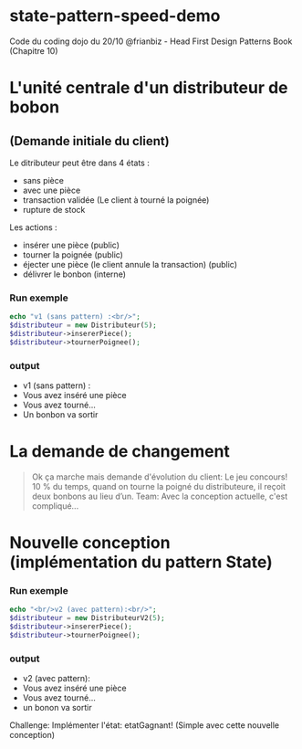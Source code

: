 # state-pattern-speed-demo
Code du coding dojo du 20/10 @frianbiz - Head First Design Patterns Book (Chapitre 10)

# L'unité centrale d'un distributeur de bobon
## (Demande initiale du client)
Le ditributeur peut être dans 4 états :
 - sans pièce
 - avec une pièce
 - transaction validée (Le client à tourné la poignée)
 - rupture de stock
 
Les actions :
- insérer une pièce (public)
- tourner la poignée (public)
- éjecter une pièce (le client annule la transaction) (public)
- délivrer le bonbon (interne)

### Run exemple
```php
echo "v1 (sans pattern) :<br/>";
$distributeur = new Distributeur(5);
$distributeur->insererPiece();
$distributeur->tournerPoignee();
```
### output
 - v1 (sans pattern) :
 - Vous avez inséré une pièce
 - Vous avez tourné...
 - Un bonbon va sortir
# La demande de changement
> Ok ça marche mais demande d'évolution du client: Le jeu concours! 10 % du temps, quand on tourne la poigné du distributeure, il reçoit deux bonbons au lieu d’un.
> Team: Avec la conception actuelle, c'est compliqué...

# Nouvelle conception (implémentation du pattern State)
### Run exemple
```php
echo "<br/>v2 (avec pattern):<br/>";
$distributeur = new DistributeurV2(5);
$distributeur->insererPiece();
$distributeur->tournerPoignee();
```
### output
 - v2 (avec pattern):
 - Vous avez inséré une pièce
 - Vous avez tourné...
 - un bonon va sortir

Challenge: Implémenter l'état: etatGagnant! (Simple avec cette nouvelle conception)
 




